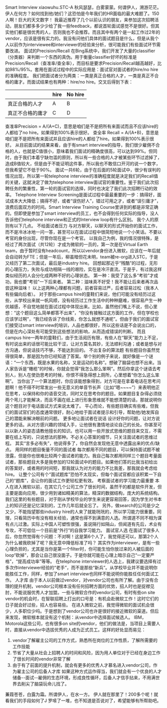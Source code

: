 Smart Interview
xiaowuhu.STC-A
秋风瑟瑟，白雾蒙蒙。何谓伊人，溯游茫茫。
伊人在何方？如何找到他/她们？这恐怕是今年我们的HR面临的最大难题了。150人啊！巨大的天文数字！
我最近推荐了几个以前认识的朋友，来参加这次招聘活动，朋友们都多多少少给了我一些feedback，都说首轮面试感觉不是很好。但其实他们都是很优秀的人，否则我也不会推荐。而且其中有两个是一起工作过2年的vendor，应该是很有实力的。我没有问他们具体的面试题目是什么，但是从我个人以前作为interviewee和interviewer的经验来分析，很可能我们有些面试环节需要改进。
面试的Precision/Recall
在Bing系统中，我们开发了大量的classifier（分类器）来判断一个东西的真伪。用于衡量classifier好坏的标准是Precision/Recall（查准率/查全率），而目标是要求Precision/Recall越高越好，比如98%/95%。套用在面试过程中的实际应用是：面试官对面试者的hire/no hire的准确程度。
我们把面试者分为两类：一类是真正合格的人才，一类是真正不合格的庸才。而面试结果也有两种：hire/no hire。交叉后得到下表：

||	hire	|No hire|
|--|--|--|
|真正合格的人才	|A|	B|
|真正不合格的庸才	|C	|D|

查准率Precision = A/(A+C)，意思是咱们是不是把所有来面试而且不应该hire的人都给了no hire。如果得到100%表示很好。
查全率 Recall = A/(A+B)，意思是咱们是不是把所有来面试并且应该hire的人都给了hire。如果得到100%表示很好。
从目前面试的结果来看，由于有smart interview的指导，我们很少雇佣不合格的人，也就是C值很小，意味着我们面试的精确度很高，可以达到99%。但同时，由于我们本着宁缺勿滥的原则，所以有一些合格的人才被某些环节过滤掉了，造成B值较大，但是由于不能证明这件事，所以我也不敢信口开河的说一个数字，但我希望它不低于90%。
面试一共6轮，由于在后面的5轮面试中，很少有误判的情况出现，所以第一轮telephone interview的准确程度就是决定我们的Recall值的关键，这就决定了做为telephone interview面试官的重要性。鉴于我们此次招聘任务的繁重性，第一轮的面试官的选择，同时也决定了我们此次招聘行动的效率。
Telephone Interview
Screening是面试过程中最最重要的一步：搞得好，面试成本大大降低；搞得不好，或者“误伤好人”，错过可用之才，或者“误引庸才”，浪费后面双方的时间。Smart Interview Training Course里讲到的都是非常正确的。但即使是参加了smart interview的员工，也不会得到任何实际的指导，没人告诉他们telephone interview和正式的Interview loop有什么区别。
我个人的原则有以下几点。
不给面试者压力
与对方聊天，以聊天的形式开始你的面试工作，而不是冷冰冰地一问一答，甚至可以在面试过程中很简短地说一个小笑话。不要以考官的身份出现，尽管你现在是一个考官。
以我自己为例，我的情况很特殊，是经过了两次面试（共12轮）才成为微软的一员的，第一次是在Virtual Earth team，由于暂时没有headcount，所以以vendor身份进入微软，应该在一年后就会自动转为FTE；但是一年后，柳虽暗但花未明，team被re-org进入STC，于是又经历了第二次面试，最后是industry hire。
回想起那近乎“残酷”的过程，无形的心理压力，失败与成功相隔一线的艰险，实在是冷汗直流。于是乎，有过我这样类似经历的人会分化成两种不好的心理状态。
第一种：我受了这么多“考验”才成功，我也要“考验”一下后来者。
第二种：滋味真不好受！我不能让后来者再次品尝这种滋味！
以上这两种心理都有问题，前者容易过严，后者容易过松（我本人有些偏向后者）。
对于那些campus hire的童鞋们来说，他们可能没有经历过这些，从学校出来就一帆风顺，没有经历过工作生活中的种种磨难，很容易产生一种优越感，不自觉地就在面试过程中体现出来。比如，虽然他们嘴上不说，但心里想：“这个题目这么简单都答不出来”，“你没有接触过这方面的工作，但在学校也应该学过啊”，“我已经告诉了你线索，你怎么就想不通呢”。但由于我们的面试官们接受过smart interview的培训，人品也都很好，所以这些话是不会说出口的，但是在内心深处有可能受到这些想法的影响，从而造成错误的判断。
而且campus hire一两年的童鞋们，由于生活阅历有限，有些人在“聊天”能力上不足，有时说出来的话很可能比较干涩，让对方莫名其妙，无法顺利沟通；或者是想与对方沟通，但说话技巧不够，不能达到目的。
不出复杂的算法题
有些题目你虽然觉得很简单，那是因为你已经知道了答案。举个别的例子来说，就好像是一个谜语：“一个东西，既是水果的名称，又是运动的名称”。想破了脑袋也想不出来。当人家告诉是“橄榄”的时候，你就会觉得“我怎么那么笨啊”。然后你拿这个谜语去考别人，别人在使劲思考的时候，你恨不得急得想上厕所，心里想着“你怎么这么笨啊”。
当你出了一个算法题时，你应该能想象得到，对方可是在拿着电话在思考问题啊！他不得不时常发出一些无意义的单音节长声（比如“嗯~~~~”）来表明他正在思考，以保持和你的语音交流，同时又在思考你的题目。如果题目复杂得必须绕两个弯儿才能解决，而且不画在纸上进行形象思维就不能想清楚的话，那就说明你这个题目对于电话面试方式来说太难了。
平心而论，有些题目确实有些难，但我们的面试官们的态度通常很好，耐心地给于面试者提示和引导，帮助他/她发挥自己的潜能来解决眼前的问题。
更多地让面试者在说话
设计好你的问题，让对方说更多的话。从对方感兴趣的领域入手，让他很有激情地谈论自己的长处。你甚至可以以新人的姿态请教他擅长的知识。也可以用一些开放式思维的题目来交互，不需要在纸上写的，只说想法的那种。不必关心答案的细节，只关注面试者的思维过程。
其实“言多必有失”，他说得多了，你自然会发现他无意中透露出来的优点/缺点。
用同样的题目衡量不同的面试者
每次都用不同的题目，可以保持面试题不被泄露，但是你也很难比较两个面试者的能力。我自己每次都用同样三个题目考量面试者，那些题目大多是我参加的12轮面试中的题目。如果他们答的比我当初给出的答案好，或者用的时间短，那我就认为对方的能力不比我差，那我就会考虑给hire。
让整个公司有个“面试题库”恐怕不太现实，但每个面试官都应该积累一下自己的“题库”，会让你的面试工作更轻松更有效。
考察面试者的学习能力最重要
本人在进入微软以前，在其它几个公司工作了很长时间，虽然干的都是软件开发，但主要是面向应用，很少用到诸如精美的算法，精深的数据结构，庞大的系统结构。我们这里的有些题目，对于刚从学校毕业的学生来说更容易回答，因为学生对书本上的知识还是记忆深刻的，工作几年后就全忘了。
另外，做search的公司是少之又少，不能指望那些industry hire的人来了就能咣咣的，所以学习能力很重要。同理，只看简历中有没有相关经验，通常也得不到满意的人选。所谓道不同不相为谋有点儿过激。实际上中国人可塑性很强，虽说隔行如隔山，但闻道有先后，术业有专攻，不可低估一个目前是“外行”的自我学习能力。
面试官人选
在面试了很多人后，你忽然觉得有个问题：不对啊！这是第6个人了，我觉得还可以，那第2个人为什么被我砍掉了呢？我无意中降低标准了吗？
其实作为interviewer，是有一些心理负担的，尤其是当你是第一个filter时，你可能生怕你放过来的人被后面的loop“砍掉”，那会让自己很没面子。于是你就可能在心理上暗示自己“一定要严格”，“提高成功率”等等。
在telephone interviewer的人选上，我建议要选择有过多次作interviewer经验的“老手”，而不是那些“新兵”。从学校毕业并不能说明你能胜任工作，同样，参加了smart interview也同样不能说明你能胜任任何面试工作。
人才库
由于本人以前做过vendor，对vendor公司也有所了解。由于没有合理的提升机制，vendor公司根本没有任何招聘方面的优势，招人时也是捉襟见肘，不能说服优秀人才加盟。一些与微软合作的vendor公司，有时有些on site vendor的机会时，在智联招聘上打出的口号是：有机会赴微软工作！这时它们的日子就会好过些，招人也容易些。
在进入微软之前，我觉得微软的面试机会很少，人多职位少吗。于是想到了vendor公司也许是很好的接近微软的渠道。但后来发现，微软根本就没有这个机制：从vendor中选择面试候选人。
IBM，Motorola这些公司，也有很多on site的vendor，他们的做法是，当项目上需要人时，直接从vendor中选拔优秀的人成为正式员工。这样的好处显而易见：
1.	vendor了解雇主公司的工作方式，熟悉所在岗位的工作性质，了解所需要的工作技能
2.	节省了大量从社会上招聘人的时间和风险，因为用人单位对于已经在身边工作了很长时间的vendor非常了解
3.	由于有了前面的提升机制，就会有更多的优秀人才慕名进入vendor公司，作为雇主公司的后备人才库
如果这种方式运作得当，我们就会有一个优良的人才储备--面试--雇佣的生态环境，形成良性循环，后备人才信手拈来，不用满世界去削尖了脑袋玩命儿找了。

蒹葭苍苍，白露为霜。所谓伊人，在水一方。
伊人就在那里了！200多个呢！就看我们的手段如何了J 罗嗦了一堆，也不知道是否说对了，希望能够有所帮助吧。

